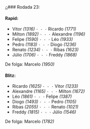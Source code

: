 [⌂](https://grupo-de-xadrez.github.io/)### Rodada 23:

#### Rapid:

* Vitor *(1316)* `· - ·` Ricardo *(1771)*  
* Milton *(1892)* `· - ·` Alexandre *(1196)*  
* Felipe *(1590)* `· - ·` Léo *(1933)*  
* Pedro *(1183)* `· - ·` Diogo *(1236)*  
* Renato *(1234)* `· - ·` Ribas *(1623)*  
* Júlio *(1706)* `· - ·` Freddy *(1868)*  

De folga: Marcelo *(1950)*

#### Blitz:

* Ricardo *(1625)* `· - ·` Vitor *(1233)*  
* Alexandre *(1165)* `· - ·` Milton *(1672)*  
* Léo *(1861)* `· - ·` Felipe *(1387)*  
* Diogo *(1493)* `· - ·` Pedro *(1105)*  
* Ribas *(2055)* `· - ·` Renato *(1021)*  
* Freddy *(1815)* `· - ·` Júlio *(1546)*  

De folga: Marcelo *(1782)*

